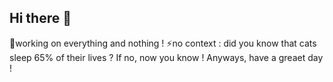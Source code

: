 ## Hi there 👋
🔭working on everything and nothing !
⚡no context : did you know that cats sleep 65% of their lives ? If no, now you know !
Anyways, have a greaet day !

<!--
**nosans/nosans** is a ✨ _special_ ✨ repository because its `README.md` (this file) appears on your GitHub profile.

Here are some ideas to get you started:

- 🔭 I’m currently working on ...
- 🌱 I’m currently learning ...
- 👯 I’m looking to collaborate on ...
- 🤔 I’m looking for help with ...
- 💬 Ask me about ...
- 📫 How to reach me: ...
- 😄 Pronouns: ...
- ⚡ Fun fact: ...
-->
